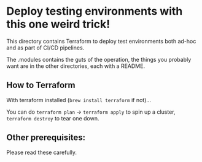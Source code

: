 # Deploy testing environments with this one weird trick!

This directory contains Terraform to deploy test environments both ad-hoc and as part of CI/CD pipelines.

The .modules contains the guts of the operation, the things you probably want are in the other directories, each with a README.

## How to Terraform

With terraform installed (`brew install terraform` if not)...

You can do `terraform plan` -> `terraform apply` to spin up a cluster, `terraform destroy` to tear one down.

## Other prerequisites:
Please read these carefully.


